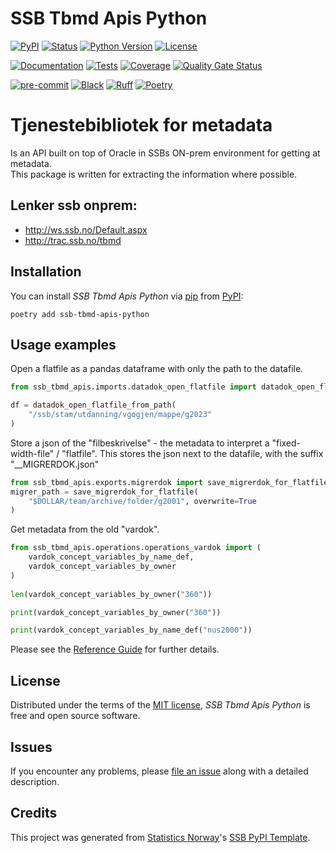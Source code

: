 # SSB Tbmd Apis Python

[![PyPI](https://img.shields.io/pypi/v/ssb-tbmd-apis-python.svg)][pypi status]
[![Status](https://img.shields.io/pypi/status/ssb-tbmd-apis-python.svg)][pypi status]
[![Python Version](https://img.shields.io/pypi/pyversions/ssb-tbmd-apis-python)][pypi status]
[![License](https://img.shields.io/pypi/l/ssb-tbmd-apis-python)][license]

[![Documentation](https://github.com/statisticsnorway/ssb-tbmd-apis-python/actions/workflows/docs.yml/badge.svg)][documentation]
[![Tests](https://github.com/statisticsnorway/ssb-tbmd-apis-python/actions/workflows/tests.yml/badge.svg)][tests]
[![Coverage](https://sonarcloud.io/api/project_badges/measure?project=statisticsnorway_ssb-tbmd-apis-python&metric=coverage)][sonarcov]
[![Quality Gate Status](https://sonarcloud.io/api/project_badges/measure?project=statisticsnorway_ssb-tbmd-apis-python&metric=alert_status)][sonarquality]

[![pre-commit](https://img.shields.io/badge/pre--commit-enabled-brightgreen?logo=pre-commit&logoColor=white)][pre-commit]
[![Black](https://img.shields.io/badge/code%20style-black-000000.svg)][black]
[![Ruff](https://img.shields.io/endpoint?url=https://raw.githubusercontent.com/astral-sh/ruff/main/assets/badge/v2.json)](https://github.com/astral-sh/ruff)
[![Poetry](https://img.shields.io/endpoint?url=https://python-poetry.org/badge/v0.json)][poetry]

[pypi status]: https://pypi.org/project/ssb-tbmd-apis-python/
[documentation]: https://statisticsnorway.github.io/ssb-tbmd-apis-python
[tests]: https://github.com/statisticsnorway/ssb-tbmd-apis-python/actions?workflow=Tests
[sonarcov]: https://sonarcloud.io/summary/overall?id=statisticsnorway_ssb-tbmd-apis-python
[sonarquality]: https://sonarcloud.io/summary/overall?id=statisticsnorway_ssb-tbmd-apis-python
[pre-commit]: https://github.com/pre-commit/pre-commit
[black]: https://github.com/psf/black
[poetry]: https://python-poetry.org/


# Tjenestebibliotek for metadata
Is an API built on top of Oracle in SSBs ON-prem environment for getting at metadata.\
This package is written for extracting the information where possible.

## Lenker ssb onprem:
- http://ws.ssb.no/Default.aspx
- http://trac.ssb.no/tbmd


## Installation

You can install _SSB Tbmd Apis Python_ via [pip] from [PyPI]:

```console
poetry add ssb-tbmd-apis-python
```

## Usage examples

Open a flatfile as a pandas dataframe with only the path to the datafile.
```python
from ssb_tbmd_apis.imports.datadok_open_flatfile import datadok_open_flatfile_from_path

df = datadok_open_flatfile_from_path(
    "/ssb/stam/utdanning/vgogjen/mappe/g2023"
)
```

Store a json of the "filbeskrivelse" - the metadata to interpret a "fixed-width-file" / "flatfile".
This stores the json next to the datafile, with the suffix "__MIGRERDOK.json"
```python
from ssb_tbmd_apis.exports.migrerdok import save_migrerdok_for_flatfile
migrer_path = save_migrerdok_for_flatfile(
    "$DOLLAR/team/archive/folder/g2001", overwrite=True
)
```

Get metadata from the old "vardok".
```python
from ssb_tbmd_apis.operations.operations_vardok import (
    vardok_concept_variables_by_name_def,
    vardok_concept_variables_by_owner
)
 
len(vardok_concept_variables_by_owner("360"))

print(vardok_concept_variables_by_owner("360"))

print(vardok_concept_variables_by_name_def("nus2000"))
```



Please see the [Reference Guide] for further details.


## License

Distributed under the terms of the [MIT license][license],
_SSB Tbmd Apis Python_ is free and open source software.

## Issues

If you encounter any problems,
please [file an issue] along with a detailed description.

## Credits

This project was generated from [Statistics Norway]'s [SSB PyPI Template].

[statistics norway]: https://www.ssb.no/en
[pypi]: https://pypi.org/
[ssb pypi template]: https://github.com/statisticsnorway/ssb-pypitemplate
[file an issue]: https://github.com/statisticsnorway/ssb-tbmd-apis-python/issues
[pip]: https://pip.pypa.io/

<!-- github-only -->

[license]: https://github.com/statisticsnorway/ssb-tbmd-apis-python/blob/main/LICENSE
[contributor guide]: https://github.com/statisticsnorway/ssb-tbmd-apis-python/blob/main/CONTRIBUTING.md
[reference guide]: https://statisticsnorway.github.io/ssb-tbmd-apis-python/reference.html
